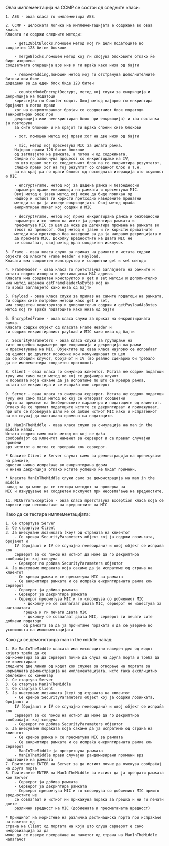 Оваа имплементација на CCMP се состои од следните класи:

	1. AES - оваа класа го имплементира AES.

	2. CCMP - целосната логика на имплементацијата е содржана во оваа класа. 
 	Класата ги содржи следните методи:

		- get128bitBlocks,помошен метод кој ги дели податоците во соодветни 128 битни блокови

		- mergeBlocks,помошен метод кој ги спојува блоковите откако ќе биде извршена 
	соодветната операција врз нив и ги враќа како низа од бајти

		- removePadding,помошен метод кој ги отстранува дополнителните битови кои биле 
	додадени за да еден блок биде 128 битен

		- counterModeEncryptDecrypt, метод кој служи за енкрипција и декрипција на податоци 
		користејќи го Counter модот. Овој метод најпрво го енкриптира бројачот а потоа прави 
 		xor на енкриптираниот бројач со соодветниот блок податоци (енкриптиран блок при 
		декрипција или неенкриптиран блок при енкрипција) и таа постапка ја повторува 
		за сите блокови и на крајот ги враќа споени сите блокови

		- xor, помошен метод кој прави xor на две низи од бајти

		- mic, метод кој пресметува MIC за целата рамка.  
		Најпрво прави 128 битни блокови 
		од заглавјето на рамката, а потоа и од содржината. 
		Следно го започнува процесот со енкриптирање на IV, 
		по што прави xor со соодветниот блок па го енкриптира резултатот, 
		следно прави xor на тој резултат со следниот блок и т.н.
		за на крај да го врати блокот од последната итерација што всушност е MIC

		- encryptFrame, метод кој за дадена рамка и безбедносни 
		параметри прави енкрипција на рамката и пресметува MIC. 
		Овој метод е јавен метод кој може да биде повикан од 
 		надвор и истиот ги користи претходно наведените приватни 
 		методи за да ја изведе енкрипцијата. Овој метод враќа 
	 	енкриптиран пакет кој содржи и MIC

		- decryptFrame, метод кој прима енкриптирана рамка и безбедносни 
		параметри и со помош на исите ја декриптира рамката и 
		пресметува MIC со цел да може да детектира промена на рамката во 
 		текот на преносот. Овој метод е јавен и ги користи приватните 
 		методи кои претходно беа наведени за да ја направи декрипцијата и 
		да пресмета MIC. Доколку вредностите на двата MIC не 
		се совпаѓаат, овој метод фрла соодветен исклучок

	3. Frame - оваа класа служи за приказ на рамките и истата содржи 
 	објекти од класите Frame Header и Payload. 
 	Класата има соодветен конструктор и соодветни get и set методи

	4. FrameHeader - оваа класа го претставува заглајвето на рамките и 
 	истата содржи изворна и дестинациска MAC адреса. 
 	Класата има соодветен конструктор и get и set методи и дополнително 
	има метод наречен getFrameHeaderAsBytes кој ни 
	го враќа заглавјето како низа од бајти

	5. Payload - оваа класа служи за приказ на самите податоци на рамката. 
 	Ги содржи сите потребни методи како get и set, 
 	има соодветен конструктор и дополнително содржи и getPayloadAsBytes 
	метод кој ги враќа податоците како низа од бајти

	6. EncryptedFrame - оваа класа служи за приказ на енкриптираната рамка. 
 	Класата содржи објект од класата Frame Header и 
 	ги содржи енкриптираниот payload и MIC како низа од бајти

	7. SecurityParameters - оваа класа служи за групирање на 
 	сите потребни параметри при енкрипција и декрипција на рамки 
 	и пресметување на MIC. Објектите од оваа класа најпрво се испраќаат 
	од едниот до другиот корисник кои комуницираат со цел 
	да се сподели клучот, бројачот и IV (во реално сценарио би требало 
 	да се имплементира соодветен протокол).

	8. Client - оваа класа го симулира клиентот. Истата не содржи податоци 
 	туку има само main метод во кој се дефинира клучот 
 	и пораката која сакаме да ја испратиме по што се креира рамка, 
	истата се енкриптира и се испраќа кон серверот

	9. Server - оваа класа го симулира серверот. Истата не содржи податоци 
 	туку има само main метод во кој се отвораат соодветни 
	порти за примање на безбедносните параметри и податоците од клиентот. 
 	Откако ќе се примат податоците истите се декриптираат и прикажуваат, 
 	при што се проверува дали ќе се добие истиот MIC како и испратениот 
	за во случај да настанала промена на податоците. 

	10. ManInTheMiddle - оваа класа служи за симулација на man in the middle напад. 
 	Истата содржи само main метод во кој се фаќа 
 	сообраќајот од клиентот наменет за серверот и се прават случајни промени 
	врз иститот а потоа се препраќа кон серверот.

	* Класите Client и Server служат само за демонстрација на пренесување на рамките, 
 	односно нивно испраќање во енкриптирана форма 
 	и нивна декрипција откако истите успешно ќе бидат примени.
	
	* Класата ManInTheMiddle служи само за демонстрација на man in the middle 
 	напад за да може да се тестира методот за проверка на 
 	MIC и изнудување на соодветен исклучот при несовпаѓање на вредностите.

	11. MICErrorException - оваа класа претставува Exception класа која се 
 	користи при несовпаѓање на вредностите на MIC

Како да се тестира имплементацијата:

	1. Се страртува Server
	2. Се страртува Client
	3. Ја внесуваме лозинката (key) од страната на клиентот
		- Се креира SecurityParameters објект кој ја содржи лозинката, бројачот и 
		IV (бројачот и IV се случајно генерирани) и овој објект се испраќа кон 
 		серверот за со помош на истиот да може да го декриптира сообраќајот кој следува
		- Серверот го добива SecurityParameters објектот
	4. Ја внесуваме пораката која сакаме да ја испратиме од страна на клиентот
		- Се креира рамка и се пресметува MIC за рамката
		- Се енкриптира рамката и се испраќа енкриптираната рамка кон серверот
		- Серверот ја добива рамката
		- Серверот ја декриптира рамката
		- Серверот пресметува MIC и го споредува со добиениот MIC 
			- доколку не се совпаѓаат двата MIC, серверот не известува за настанатата 
	 		грешка и ги печати двата MIC
			- доколку се совпаѓаат двата MIC, серверот ги печати сите добиени податоци 
	 		од рамката за да ја прочитаме пораката и да се увериме во успешноста на имплементацијата

Како да се демонстрира man in the middle напад:
	
	1. Во ManInTheMiddle класата има експлицитно наведен дел од кодот којшто треба да се 
 	од-коментира за да серверот почне да слуша на друга порта и треба да се коментираат
	следните две линии од кодот кои служеа за отворање на портата за 
 	нормалната демонстрација на имплементацијата, исто така експлицитно обележани со коментар
	2. Се стартува Server
	3. Се стартува ManInTheMiddle
	4. Се стартува Client
	5. Ја внесуваме лозинката (key) од страната на клиентот
		- Се креира SecurityParameters објект кој ја содржи лозинката, бројачот и 
		IV (бројачот и IV се случајно генерирани) и овој објект се испраќа кон 
		серверот за со помош на истиот да може да го декриптира сообраќајот кој следува
		- Серверот го добива SecurityParameters објектот
	6. Ја внесуваме пораката која сакаме да ја испратиме од страна на клиентот
		- Се креира рамка и се пресметува MIC за рамката
		- Се енкриптира рамката и се испраќа енкриптираната рамка кон серверот
		- ManInTheMiddle ја пресретнува рамката
		- ManInTheMiddle прави случајни рандомизирани промени врз податоците на рамката
	7. Притиснете ENTER на Server за да истиот почне да очекува сообраќај на друга порта
	8. Притиснете ENTER на ManInTheMiddle за истиот да ја препрати рамката кон Server
		- Серверот ја добива рамката
		- Серверот ја декриптира рамката
		- Серверот пресметува MIC и го споредува со добиениот MIC пришто вредностите не 
		се совпаѓаат и истиот ни прикажува порака за грешка и ни ги печати двете 
		различни вредност на MIC (добиената и пресметаната вредност)

	* Принципот на користење на различна дестинациска порта при испраќање на пакетот од 
 	страна на Client од портата на која што слуша серверот е само импровизација за да 
	може да се изведе препраќање на пакетот од страна на ManInTheMiddle напаѓачот

